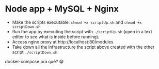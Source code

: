 # Node app + MySQL + Nginx

- Make the scripts executable: `chmod +x scriptUp.sh` and `chmod +x scriptDown.sh`
- Run the app by executing the script with `./scriptUp.sh` (open in a text editor to see what is inside before running).
- Access nginx proxy at http://localhost:80/modules
- Take down all the infrastructure the script above created with the other script `./scriptDown.sh`.

docker-compose pra quê? :grin:
